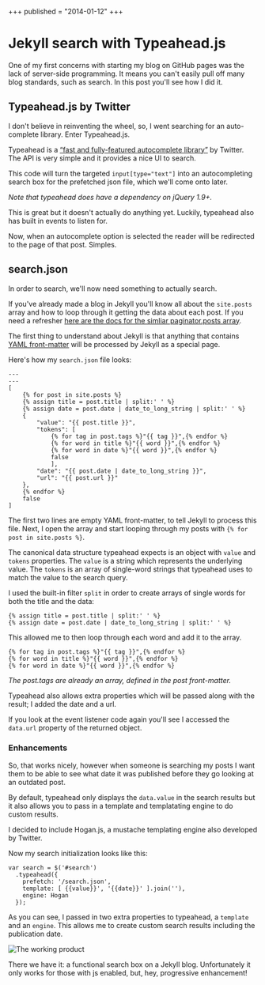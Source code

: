 +++
published = "2014-01-12"
+++

# Jekyll search with Typeahead.js

One of my first concerns with starting my blog on GitHub pages was the lack of
server-side programming. It means you can't easily pull off many blog standards,
such as search. In this post you'll see how I did it.

## Typeahead.js by Twitter

I don't believe in reinventing the wheel, so, I went searching for an
auto-complete library. Enter Typeahead.js.

Typeahead is a [“fast and fully-featured autocomplete
library”](http://twitter.github.io/typeahead.js/) by Twitter. The API is very
simple and it provides a nice UI to search.


This code will turn the targeted `input[type="text"]` into an autocompleting
search box for the prefetched json file, which we'll come onto later.

*Note that typeahead does have a dependency on jQuery 1.9+.*

This is great but it doesn't actually do anything yet. Luckily, typeahead also
has built in events to listen for.


Now, when an autocomplete option is selected the reader will be redirected to
the page of that post. Simples.

## search.json

In order to search, we'll now need something to actually search.

If you've already made a blog in Jekyll you'll know all about the `site.posts`
array and how to loop through it getting the data about each post. If you need a
refresher [here are the docs for the simliar paginator.posts
array](http://jekyllrb.com/docs/pagination/).

The first thing to understand about Jekyll is that anything that contains [YAML
front-matter](http://jekyllrb.com/docs/frontmatter/) will be processed by Jekyll
as a special page.

Here's how my `search.json` file looks:

```
---
---
[
    {% for post in site.posts %}
    {% assign title = post.title | split:' ' %}
    {% assign date = post.date | date_to_long_string | split:' ' %}
    {
        "value": "{{ post.title }}",
        "tokens": [
            {% for tag in post.tags %}"{{ tag }}",{% endfor %}
            {% for word in title %}"{{ word }}",{% endfor %}
            {% for word in date %}"{{ word }}",{% endfor %}
            false
            ],
        "date": "{{ post.date | date_to_long_string }}",
        "url": "{{ post.url }}"
    },
    {% endfor %}
    false
]
```

The first two lines are empty YAML front-matter, to tell Jekyll to process this
file. Next, I open the array and start looping through my posts with `{% for
post in site.posts %}`.

The canonical data structure typeahead expects is an object with `value` and
`tokens` properties. The `value` is a string which represents the underlying
value. The `tokens` is an array of single-word strings that typeahead uses to
match the value to the search query.

I used the built-in filter `split` in order to create arrays of single words for
both the title and the data:

    {% assign title = post.title | split:' ' %}
    {% assign date = post.date | date_to_long_string | split:' ' %}

This allowed me to then loop through each word and add it to the array.

    {% for tag in post.tags %}"{{ tag }}",{% endfor %}
    {% for word in title %}"{{ word }}",{% endfor %}
    {% for word in date %}"{{ word }}",{% endfor %}

*The post.tags are already an array, defined in the post front-matter.*

Typeahead also allows extra properties which will be passed along with the
result; I added the date and a url.

If you look at the event listener code again you'll see I accessed the
`data.url` property of the returned object.

### Enhancements

So, that works nicely, however when someone is searching my posts I want them to
be able to see what date it was published before they go looking at an outdated
post.

By default, typeahead only displays the `data.value` in the search results but
it also allows you to pass in a template and templatating engine to do custom
results.

I decided to include Hogan.js, a mustache templating engine also developed by
Twitter.

Now my search initialization looks like this:

    var search = $('#search')
      .typeahead({
        prefetch: '/search.json',
        template: [ {{value}}', '{{date}}' ].join(''),
        engine: Hogan
      });

As you can see, I passed in two extra properties to typeahead, a `template` and
an `engine`. This allows me to create custom search results including the
publication date.

![The working product](/img/jekyll-search-with-typeahead.png)

There we have it: a functional search box on a Jekyll blog. Unfortunately it
only works for those with js enabled, but, hey, progressive enhancement!
